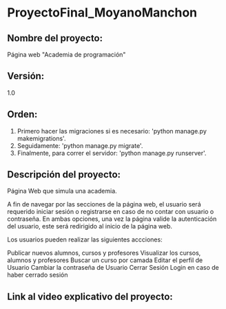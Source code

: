 # ProyectoFinal_MoyanoManchon

## Nombre del proyecto: 

Página web "Academia de programación"

## Versión:

1.0

## Orden:

1. Primero hacer las migraciones si es necesario: 'python manage.py makemigrations'.
2. Seguidamente: 'python manage.py migrate'.
3. Finalmente, para correr el servidor: 'python manage.py runserver'.

## Descripción del proyecto:

Página Web que simula una academia. 

A fin de navegar por las secciones de la página web, el usuario será requerido iniciar sesión o registrarse en caso de no contar con usuario o contraseña. En ambas opciones, una vez la página valide la autenticación del usuario, este será redirigido al inicio de la página web.

Los usuarios pueden realizar las siguientes accciones:

Publicar nuevos alumnos, cursos y profesores
Visualizar los cursos, alumnos y profesores
Buscar un curso por camada 
Editar el perfil de Usuario
Cambiar la contraseña de Usuario
Cerrar Sesión
Login en caso de haber cerrado sesión

## Link al video explicativo del proyecto: 




